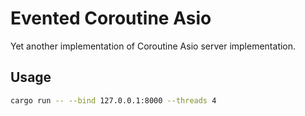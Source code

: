 # Evented Coroutine Asio

Yet another implementation of Coroutine Asio server implementation.

## Usage

```bash
cargo run -- --bind 127.0.0.1:8000 --threads 4
```
